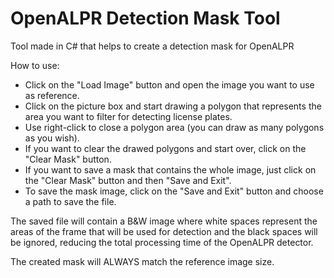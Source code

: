 # OpenALPR Detection Mask Tool
Tool made in C# that helps to create a detection mask for OpenALPR

How to use:
- Click on the "Load Image" button and open the image you want to use as reference.
- Click on the picture box and start drawing a polygon that represents the area you want to filter for detecting license plates.
- Use right-click to close a polygon area (you can draw as many polygons as you wish).
- If you want to clear the drawed polygons and start over, click on the "Clear Mask" button.
- If you want to save a mask that contains the whole image, just click on the "Clear Mask" button and then "Save and Exit".
- To save the mask image, click on the "Save and Exit" button and choose a path to save the file.

The saved file will contain a B&W image where white spaces represent the areas of the frame that will be used for detection and the black spaces will be ignored, reducing the total processing time of the OpenALPR detector. 

The created mask will ALWAYS match the reference image size.
